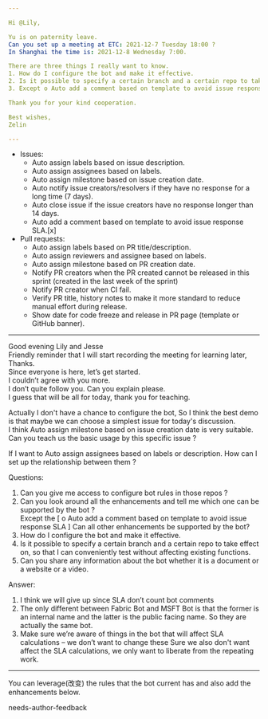 ```yaml
---

Hi @Lily,

Yu is on paternity leave.
Can you set up a meeting at ETC: 2021-12-7 Tuesday 18:00 ?
In Shanghai the time is: 2021-12-8 Wednesday 7:00.

There are three things I really want to know.
1. How do I configure the bot and make it effective.
2. Is it possible to specify a certain branch and a certain repo to take effect on, so that I can conveniently test without affecting existing functions.
3. Except o	Auto add a comment based on template to avoid issue response SLA, Can all other functions be supported by the bot?

Thank you for your kind cooperation.

Best wishes,
Zelin

---
```


- Issues:
  - Auto assign labels based on issue description.
  - Auto assign assignees based on labels.
  - Auto assign milestone based on issue creation date.
  - Auto notify issue creators/resolvers if they have no response for a long time (7 days).
  - Auto close issue if the issue creators have no response longer than 14 days.
  - Auto add a comment based on template to avoid issue response SLA.[x]
- Pull requests:
  - Auto assign labels based on PR title/description.
  - Auto assign reviewers and assignee based on labels.
  - Auto assign milestone based on PR creation date.
  - Notify PR creators when the PR created cannot be released in this sprint (created in the last week of the sprint)
  - Notify PR creator when CI fail.
  - Verify PR title, history notes to make it more standard to reduce manual effort during release.
  - Show date for code freeze and release in PR page (template or GitHub banner).

----

Good evening Lily and Jesse  
Friendly reminder that I will start recording the meeting for learning later, Thanks.  
Since everyone is here, let’s get started.  
I couldn’t agree with you more.  
I don’t quite follow you. Can you explain please.  
I guess that will be all for today, thank you for teaching.  

Actually I don't have a chance to configure the bot, So I think the best demo is that 
maybe we can choose a simplest issue for today's discussion.  
I think Auto assign milestone based on issue creation date is very suitable.  
Can you teach us the basic usage by this specific issue ?  

If I want to Auto assign assignees based on labels or description. How can I set up the relationship between them ?  

Questions:  
1. Can you give me access to configure bot rules in those repos ?   
2. Can you look around all the enhancements and tell me which one can be supported by the bot ?  
   Except the [ o Auto add a comment based on template to avoid issue response SLA ]
   Can all other enhancements be supported by the bot?  
3. How do I configure the bot and make it effective.  
4. Is it possible to specify a certain branch and a certain repo to take effect on, 
   so that I can conveniently test without affecting existing functions.  
5. Can you share any information about the bot whether it is a document or a website or a video.  

Answer:  
1. I think we will give up since SLA don’t count bot comments  
2. The only different between Fabric Bot and MSFT Bot is that the former is an internal name and the latter is the public facing name.
   So they are actually the same bot.  
3. Make sure we’re aware of things in the bot that will affect SLA calculations – we don’t want to change these 
   Sure we also don't want affect the SLA calculations, we only want to liberate from the repeating work.  

---

You can leverage(改变) the rules that the bot current has and also add the enhancements below.  

needs-author-feedback

